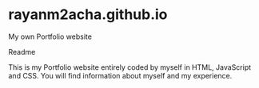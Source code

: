 # rayanm2acha.github.io
My own Portfolio website

Readme

This is my Portfolio website entirely coded by myself in HTML, JavaScript and CSS. You will find information about myself and my experience. 
